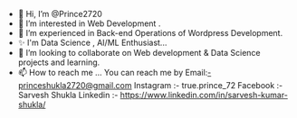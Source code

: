 - 👋 Hi, I’m @Prince2720
- 👀 I’m interested in Web Development .
- 🌱 I’m experienced in  Back-end Operations of Wordpress Development.
- ✨ I'm Data Science , AI/ML Enthusiast...
- 💞️ I’m looking to collaborate on Web development & Data Science projects and learning.
- 📫 How to reach me ...
    You can reach me by
    Email:-princeshukla2720@gmail.com
    Instagram :- true.prince_72
    Facebook :- Sarvesh Shukla
    Linkedin :- https://www.linkedin.com/in/sarvesh-kumar-shukla/

<!---
Prince2720/Prince2720 is a ✨ special ✨ repository because its `README.md` (this file) appears on your GitHub profile.
You can click the Preview link to take a look at your changes.
--->
